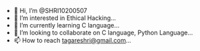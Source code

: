 - 👋 Hi, I’m @SHRI10200507
- 👀 I’m interested in Ethical Hacking...
- 🌱 I’m currently learning C language...
- 💞️ I’m looking to collaborate on C language, Python Language...
- 📫 How to reach tagareshri@gmail.com...

<!---
 is a ✨ special ✨ repository because its `README.md` (this file) appears on your GitHub profile.
You can click the Preview link to take a look at your changes.
--->

